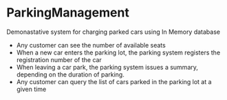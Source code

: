 # ParkingManagement
Demonastative system for charging parked cars using In Memory database

- Any customer can see the number of available seats
- When a new car enters the parking lot, the parking system registers the registration number of the car
- When leaving a car park, the parking system issues a summary, depending on the duration of parking.
- Any customer can query the list of cars parked in the parking lot at a given time
